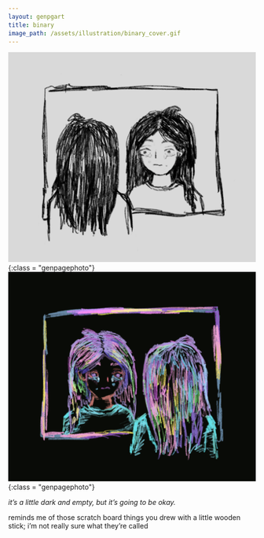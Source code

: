 ```yaml
---
layout: genpgart
title: binary
image_path: /assets/illustration/binary_cover.gif
---
```


![downloadimg](/assets/illustration/binary_1.png){:class = "genpagephoto"}
![downloadimg](/assets/illustration/binary_0.png){:class = "genpagephoto"}


*it’s a little dark and empty, but it’s going to be okay.* 

reminds me of those scratch board things you drew with a little wooden stick; i’m not really sure what they’re called
